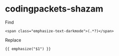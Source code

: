# codingpackets-shazam

Find
```
<span class="emphasize-text-darkmode">(.*?)</span>
```

Replace
```
{{ emphasize("$1") }}
```
